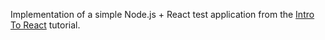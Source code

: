 Implementation of a simple Node.js + React test application from the [Intro To React](https://reactjs.org/tutorial/tutorial.html) tutorial.

